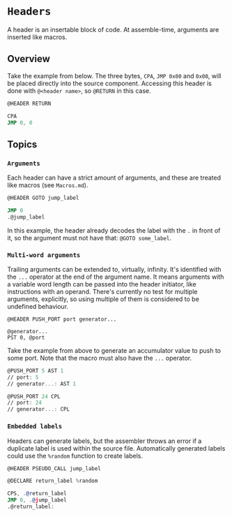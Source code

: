 # `Headers`

A header is an insertable block of code. At assemble-time, arguments are inserted like macros.

## Overview

Take the example from below. The three bytes, `CPA`, `JMP 0x00` and `0x00`, will be placed directly into the source component. Accessing this header is done with `@<header name>`, so `@RETURN` in this case. 

```asm
@HEADER RETURN

CPA
JMP 0, 0
```

## Topics

### `Arguments`

Each header can have a strict amount of arguments, and these are treated like macros (see `Macros.md`).

```asm
@HEADER GOTO jump_label

JMP 0
.@jump_label
```

In this example, the header already decodes the label with the `.` in front of it, so the argument must not have that: `@GOTO some_label`.

### `Multi-word arguments`

Trailing arguments can be extended to, virtually, infinity. It's identified with the `...` operator at the end of the argument name. It means arguments with a variable word length can be passed into the header initiator, like instructions with an operand. There's currently no test for multiple arguments, explicitly, so using multiple of them is considered to be undefined behaviour.

```arm
@HEADER PUSH_PORT port generator...

@generator...
PST 0, @port
```

Take the example from above to generate an accumulator value to push to some port. Note that the macro must also have the `...` operator.

```asm
@PUSH_PORT 5 AST 1
// port: 5
// generator...: AST 1

@PUSH_PORT 24 CPL
// port: 24
// generator...: CPL
```

### `Embedded labels`

Headers can generate labels, but the assembler throws an error if a duplicate label is used within the source file. Automatically generated labels could use the `%random` function to create labels.

```asm
@HEADER PSEUDO_CALL jump_label

@DECLARE return_label %random

CPS, .@return_label
JMP 0, .@jump_label
.@return_label:
```
